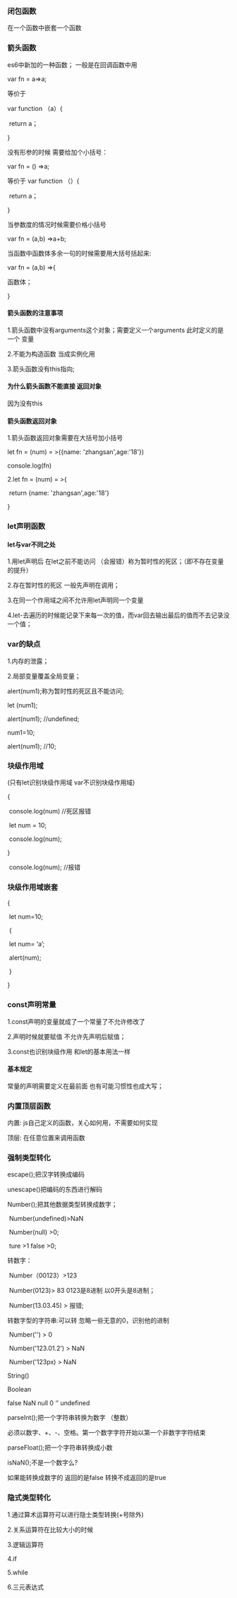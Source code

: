 ### 闭包函数

在一个函数中嵌套一个函数

### 箭头函数

es6中新加的一种函数； 一般是在回调函数中用

var fn  = a=>a;

等价于

var function （a）{

​	return a；

}

没有形参的时候 需要给加个小括号：

var fn = () =>a;

等价于 var function （）{

​	return a；

}

当参数度的情况时候需要价格小括号

var fn = (a,b) =>a+b;

当函数中函数体多余一句的时候需要用大括号括起来:

var fn = (a,b) =>{

函数体；

}

#### 箭头函数的注意事项

1.箭头函数中没有arguments这个对象；需要定义一个arguments 此时定义的是一个 变量

2.不能为构造函数  当成实例化用

3.箭头函数没有this指向;	

#### 为什么箭头函数不能直接 返回对象

因为没有this

#### 箭头函数返回对象

1.箭头函数返回对象需要在大括号加小括号

let fn = (num) = >({name: 'zhangsan',age:'18'})

console.log(fn)

2.let fn = (num) = >{

​	return {name: 'zhangsan',age:'18'}

}

### let声明函数

#### let与var不同之处



1.用let声明后 在let之前不能访问 （会报错）称为暂时性的死区；（即不存在变量的提升）

2.存在暂时性的死区    一般先声明在调用；	

3.在同一个作用域之间不允许用let声明同一个变量

4.let-去遍历的时候能记录下来每一次的值，而var回去输出最后的值而不去记录没一个值；

### var的缺点

1.内存的泄露；

2.局部变量覆盖全局变量；

alert(num1);称为暂时性的死区且不能访问;

let (num1);

alert(num1); //undefined;

num1=10;

alert(num1);  //10;

### 块级作用域

(只有let识别块级作用域 var不识别块级作用域)

{

​	console.log(num)  //死区报错

​	let num = 10;

​	console.log(num);

}

​	console.log(num);   //报错

### 块级作用域嵌套

{

​	let num=10;

​	{

​		let num= ‘a’;

​		alert(num);

​	}

}

### const声明常量

1.const声明的变量就成了一个常量了不允许修改了 

2.声明时候就要赋值  不允许先声明后赋值；

3.const也识别块级作用  和let的基本用法一样

#### 基本规定

常量的声明需要定义在最前面  也有可能习惯性也成大写；

### 内置顶层函数

内置: js自己定义的函数，关心如何用，不需要如何实现

顶层: 在任意位置来调用函数

### 强制类型转化

escape();把汉字转换成编码

unescape()把编码的东西进行解码

Number();把其他数据类型转换成数字；

​	Number(undefined)>NaN  

​	Number(null) >0;

​	ture >1 false >0;

转数字：

​	 Number（00123）>123

​	Number(0123)> 83  0123是8进制 以0开头是8进制；

​	Number(13.03.45) > 报错;

转数字型的字符串:可以转 忽略一些无意的0，识别他的进制

​	Number('') > 0

​	Number('123.01.2') > NaN

​	Number('123px) > NaN

String()

Boolean

false NaN null 0  ‘’ undefined      

parseInt();把一个字符串转换为数字 （整数）

必须以数字、+、-、空格。第一个数字字符开始以第一个非数字字符结束

parseFloat();把一个字符串转换成小数

isNaN();不是一个数字么?

如果能转换成数字的 返回的是false  转换不成返回的是true



### 隐式类型转化

1.通过算术运算符可以进行隐士类型转换(+号除外)

2.关系运算符在比较大小的时候

3.逻辑运算符

4.if

5.while

6.三元表达式



